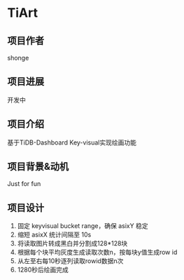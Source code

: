 # TiArt
## 项目作者
shonge
## 项目进展
开发中
## 项目介绍
基于TiDB-Dashboard Key-visual实现绘画功能
## 项目背景&动机
Just for fun
## 项目设计
1. 固定 keyvisual bucket range，确保 asixY 稳定
2. 缩短 asixX 统计间隔至 10s
3. 将读取图片转成黑白并分割成128*128块
4. 根据每个块平均灰度生成读取次数n，按每块y值生成row id
5. 从左至右每10秒逐列读取rowid数据n次
6. 1280秒后绘画完成
